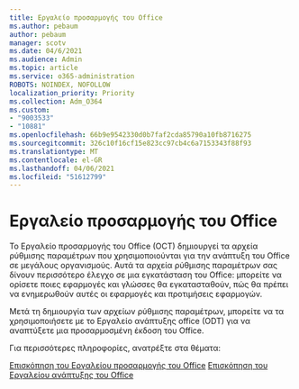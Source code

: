 ```yaml
---
title: Εργαλείο προσαρμογής του Office
ms.author: pebaum
author: pebaum
manager: scotv
ms.date: 04/6/2021
ms.audience: Admin
ms.topic: article
ms.service: o365-administration
ROBOTS: NOINDEX, NOFOLLOW
localization_priority: Priority
ms.collection: Adm_O364
ms.custom:
- "9003533"
- "10881"
ms.openlocfilehash: 66b9e9542330d0b7faf2cda85790a10fb8716275
ms.sourcegitcommit: 326c10f16cf15e823cc97cb4c6a7153343f88f93
ms.translationtype: MT
ms.contentlocale: el-GR
ms.lasthandoff: 04/06/2021
ms.locfileid: "51612799"
---
```

# <a name="office-customization-tool"></a>Εργαλείο προσαρμογής του Office

Το Εργαλείο προσαρμογής του Office (OCT) δημιουργεί τα αρχεία ρύθμισης παραμέτρων που χρησιμοποιούνται για την ανάπτυξη του Office σε μεγάλους οργανισμούς. Αυτά τα αρχεία ρύθμισης παραμέτρων σας δίνουν περισσότερο έλεγχο σε μια εγκατάσταση του Office: μπορείτε να ορίσετε ποιες εφαρμογές και γλώσσες θα εγκατασταθούν, πώς θα πρέπει να ενημερωθούν αυτές οι εφαρμογές και προτιμήσεις εφαρμογών. 

Μετά τη δημιουργία των αρχείων ρύθμισης παραμέτρων, μπορείτε να τα χρησιμοποιήσετε με το Εργαλείο ανάπτυξης office (ODT) για να αναπτύξετε μια προσαρμοσμένη έκδοση του Office. 

Για περισσότερες πληροφορίες, ανατρέξτε στα θέματα:

[Επισκόπηση του Εργαλείου προσαρμογής του Office](https://docs.microsoft.com/deployoffice/overview-of-the-office-customization-tool-for-click-to-run) 
 [Επισκόπηση του Εργαλείου ανάπτυξης του Office](https://docs.microsoft.com/deployoffice/overview-office-deployment-tool)
